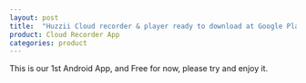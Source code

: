 ```yaml
---
layout: post
title:  "Huzzii Cloud recorder & player ready to download at Google Play Store"
product: Cloud Recorder App
categories: product
---
```

This is our 1st Android App, and Free for now, please try and enjoy it.

